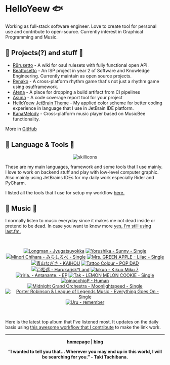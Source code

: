 # HelloYeew 🐟

Working as full-stack software engineer. Love to create tool for personal use and contribute to open-source. Currently interest in Graphical Programming and Music.

<!-- <p align=center>
    <img src=https://helloyeew.dev/home.webp style="border-radius: 8px" alt="HelloYeew" />
</p> -->


## 📄 Projects(?) and stuff 📄

- [Rūrusetto](https://rulesets.info/) - A wiki for osu! rulesets with fully functional open API.
- [Beattosetto](https://beatsets.info/) - An ISP project in year 2 of Software and Knowledge Engineering. Currently maintain as open source projects.
- [Renako](https://github.com/HelloYeew/renako) - A cross-platform rhythm game that's not just a rhythm game using osu!framework.
- [Atena](https://github.com/HelloYeew/atena) - A place for dropping a build artifact from CI pipelines
- [Asuna](https://github.com/HelloYeew/asuna) - A code coverage report tool for your project
- [HelloYeew JetBrain Theme](https://plugins.jetbrains.com/plugin/22883-helloyeew-theme) - My applied color scheme for better coding experience in language that I use in JetBrain IDE platform.
- [KanaMelody](https://github.com/HelloYeew/kana-melody) - Cross-platform music player based on MusicBee functionality.

More in [GitHub](https://github.com/HelloYeew?tab=repositories)

## 📇 Language & Tools 📇

<p align=center>
<img src=https://skillicons.dev/icons?i=cs,dotnet,python,django,java,js,ts,html,css,tailwind,prisma,nestjs,express,astro,svelte,php,docker,rider,pycharm,webstorm,idea,vscode,figma alt="skillicons" />
</p>

These are my main languages, framework and some tools that I use mainly. I love to work on backend stuff and play with low-level computer graphic. Also mainly using JetBrains IDEs for my daily work especially Rider and PyCharm.

I listed all the tools that I use for setup my workflow <a href="https://github.com/HelloYeew/workflow-setup">here.</a>

## 🎵 Music 🎵

I normally listen to music everyday since it makes me not dead inside or pretend to be dead. In case you want to know more <a href="https://www.last.fm/user/HelloYeew">yes, I'm still using last.fm.
  
<br>

<!-- lastfm -->
<p align="center"><a href="https://www.last.fm/music/Longman/Jyugatsuyokka"><img src="https://lastfm.freetls.fastly.net/i/u/64s/077103aafd837bdab029ebcb4a31c1ef.jpg" title="Longman - Jyugatsuyokka"></a> <a href="https://www.last.fm/music/Yorushika/Sunny+-+Single"><img src="https://lastfm.freetls.fastly.net/i/u/64s/86c5c0e8641608b8b971ed1140621c66.jpg" title="Yorushika - Sunny - Single"></a> <a href="https://www.last.fm/music/Minori+Chihara/%E3%81%BF%E3%81%A1%E3%81%97%E3%82%8B%E3%81%B9+-+Single"><img src="https://lastfm.freetls.fastly.net/i/u/64s/2b8a607db5c5be8da92e95102e464767.jpg" title="Minori Chihara - みちしるべ - Single"></a> <a href="https://www.last.fm/music/Mrs.+GREEN+APPLE/Lilac+-+Single"><img src="https://lastfm.freetls.fastly.net/i/u/64s/4a7039f5a45105a335fdb26e15eefb89.jpg" title="Mrs. GREEN APPLE - Lilac - Single"></a> <a href="https://www.last.fm/music/%E9%9D%92%E5%B1%B1%E3%81%AA%E3%81%8E%E3%81%95/KAIHOU"><img src="https://lastfm.freetls.fastly.net/i/u/64s/153c8e0dddd9aa510af8bd4a3d8fe794.png" title="青山なぎさ - KAIHOU"></a> <a href="https://www.last.fm/music/Tattoo+Colour/POP+DAD"><img src="https://lastfm.freetls.fastly.net/i/u/64s/c9ea8913137bbb796257e5d708f583fb.jpg" title="Tattoo Colour - POP DAD"></a> <a href="https://www.last.fm/music/%E6%88%B8%E6%9D%BE%E9%81%A5/Harukarisk*Land"><img src="https://lastfm.freetls.fastly.net/i/u/64s/7eb97e6d83b943fbc35d0bcbd04a0daa.jpg" title="戸松遥 - Harukarisk*Land"></a> <a href="https://www.last.fm/music/kikuo/Kikuo+Miku+7"><img src="https://lastfm.freetls.fastly.net/i/u/64s/e1af769852c2919b0c868f8ac4edc925.jpg" title="kikuo - Kikuo Miku 7"></a> <a href="https://www.last.fm/music/riria./Antanante.+-+EP"><img src="https://lastfm.freetls.fastly.net/i/u/64s/bbbcc7318aa2a157b5736dd65884e77f.png" title="riria. - Antanante. - EP"></a> <a href="https://www.last.fm/music/Tak/LEMON+MELON+COOKIE+-+Single"><img src="https://lastfm.freetls.fastly.net/i/u/64s/4a58200ddd10768ca279db206e0f561e.jpg" title="Tak - LEMON MELON COOKIE - Single"></a> <a href="https://www.last.fm/music/pinocchioP/Human"><img src="https://lastfm.freetls.fastly.net/i/u/64s/c83d1456ecf82a0dd6865f69216ef1f7.jpg" title="pinocchioP - Human"></a> <a href="https://www.last.fm/music/Midnight+Grand+Orchestra/Moonlightspeed+-+Single"><img src="https://lastfm.freetls.fastly.net/i/u/64s/c1aa145addf6811b64bfca7dbf584382.jpg" title="Midnight Grand Orchestra - Moonlightspeed - Single"></a> <a href="https://www.last.fm/music/Porter+Robinson+&+League+of+Legends+Music/Everything+Goes+On+-+Single"><img src="https://lastfm.freetls.fastly.net/i/u/64s/1ef499846debcb06403cffeaec9a592e.jpg" title="Porter Robinson & League of Legends Music - Everything Goes On - Single"></a> <a href="https://www.last.fm/music/Uru/remember"><img src="https://lastfm.freetls.fastly.net/i/u/64s/6aac1c411e0b73db10f27aa3aef51695.jpg" title="Uru - remember"></a> </p>

<br>

Here is the latest top album that I've listened most. It updates on the daily basis using <a href="https://github.com/melipass/lastfm-to-markdown/">this awesome workflow that I contribute</a> to make the link work.

---

<p align="center"><b><a href="https://helloyeew.dev">homepage</a> | <b><a href="https://helloyeew.dev/blog">blog</a></p>

<p align="center">“I wanted to tell you that… Wherever you may end up in this world, I will be searching for you.” - Taki Tachibana.</p>

